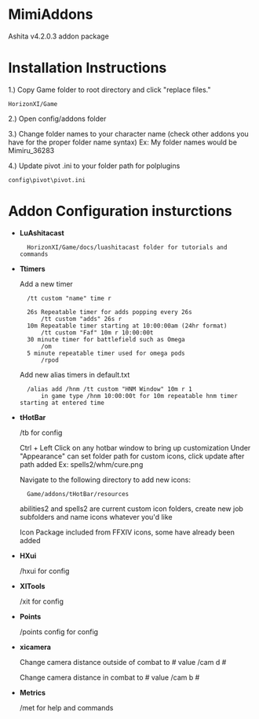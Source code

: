 # MimiAddons
Ashita v4.2.0.3 addon package

# Installation Instructions

1.) Copy Game folder to root directory and click "replace files."
	
	HorizonXI/Game

2.) Open config/addons folder

3.) Change folder names to your character name (check other addons you have for the proper folder name syntax)
	Ex: My folder names would be Mimiru_36283

4.) Update pivot .ini to your folder path for polplugins
	
 	config\pivot\pivot.ini
	
	
# Addon Configuration insturctions

* **LuAshitacast**
	
		HorizonXI/Game/docs/luashitacast folder for tutorials and commands
	
	
* **Ttimers**

	Add a new timer
	
		/tt custom "name" time r

  		26s Repeatable timer for adds popping every 26s
  			/tt custom "adds" 26s r
  		10m Repeatable timer starting at 10:00:00am (24hr format)
  			/tt custom "Faf" 10m r 10:00:00t
  		30 minute timer for battlefield such as Omega
  			/om
  		5 minute repeatable timer used for omega pods
  			/rpod
  
  	Add new alias timers in default.txt
	
  		/alias add /hnm /tt custom "HNM Window" 10m r 1
  			in game type /hnm 10:00:00t for 10m repeatable hnm timer starting at entered time
  				
			
* **tHotBar**

	/tb for config

	Ctrl + Left Click on any hotbar window to bring up customization
	Under "Appearance" can set folder path for custom icons, click update after path added
	Ex:
		spells2/whm/cure.png
		
	Navigate to the following directory to add new icons:
	
		Game/addons/tHotBar/resources
		
	abilities2 and spells2 are current custom icon folders, create new job subfolders and name icons whatever you'd like
	
	Icon Package included from FFXIV icons, some have already been added
	
	
* **HXui**

	/hxui for config
	
	
* **XITools**

	/xit for config
	

* **Points**

	/points config for config
	
	
* **xicamera**

	Change camera distance outside of combat to # value
	/cam d #
	
	Change camera distance in combat to # value
	/cam b #

* **Metrics**

	/met for help and commands 
  	
	
	
